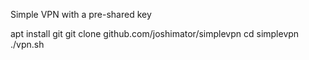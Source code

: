 Simple VPN with a pre-shared key

apt install git
git clone github.com/joshimator/simplevpn
cd simplevpn
./vpn.sh

